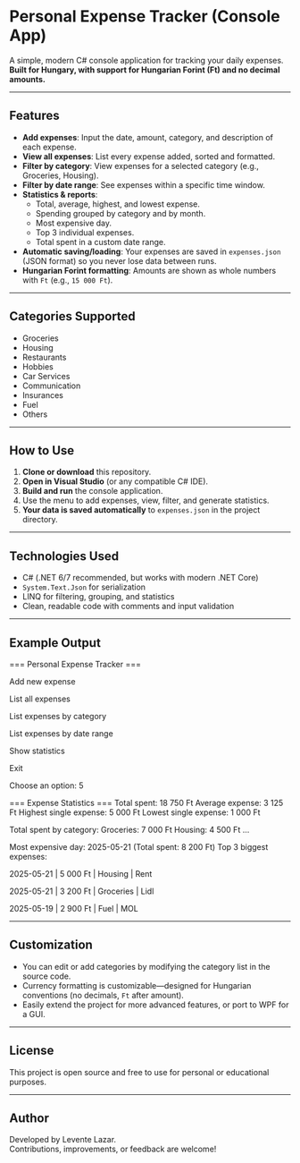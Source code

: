 # Personal Expense Tracker (Console App)

A simple, modern C# console application for tracking your daily expenses.  
**Built for Hungary, with support for Hungarian Forint (Ft) and no decimal amounts.**

---

## Features

- **Add expenses**: Input the date, amount, category, and description of each expense.
- **View all expenses**: List every expense added, sorted and formatted.
- **Filter by category**: View expenses for a selected category (e.g., Groceries, Housing).
- **Filter by date range**: See expenses within a specific time window.
- **Statistics & reports**:
  - Total, average, highest, and lowest expense.
  - Spending grouped by category and by month.
  - Most expensive day.
  - Top 3 individual expenses.
  - Total spent in a custom date range.
- **Automatic saving/loading**: Your expenses are saved in `expenses.json` (JSON format) so you never lose data between runs.
- **Hungarian Forint formatting**: Amounts are shown as whole numbers with `Ft` (e.g., `15 000 Ft`).

---

## Categories Supported

- Groceries
- Housing
- Restaurants
- Hobbies
- Car Services
- Communication
- Insurances
- Fuel
- Others

---

## How to Use

1. **Clone or download** this repository.
2. **Open in Visual Studio** (or any compatible C# IDE).
3. **Build and run** the console application.
4. Use the menu to add expenses, view, filter, and generate statistics.
5. **Your data is saved automatically** to `expenses.json` in the project directory.

---

## Technologies Used

- C# (.NET 6/7 recommended, but works with modern .NET Core)
- `System.Text.Json` for serialization
- LINQ for filtering, grouping, and statistics
- Clean, readable code with comments and input validation

---

## Example Output

=== Personal Expense Tracker ===

Add new expense

List all expenses

List expenses by category

List expenses by date range

Show statistics

Exit

Choose an option: 5


=== Expense Statistics ===
Total spent: 18 750 Ft
Average expense: 3 125 Ft
Highest single expense: 5 000 Ft
Lowest single expense: 1 000 Ft

Total spent by category:
Groceries: 7 000 Ft
Housing: 4 500 Ft
...

Most expensive day: 2025-05-21 (Total spent: 8 200 Ft)
Top 3 biggest expenses:

2025-05-21 | 5 000 Ft | Housing | Rent

2025-05-21 | 3 200 Ft | Groceries | Lidl

2025-05-19 | 2 900 Ft | Fuel | MOL


---

## Customization

- You can edit or add categories by modifying the category list in the source code.
- Currency formatting is customizable—designed for Hungarian conventions (no decimals, `Ft` after amount).
- Easily extend the project for more advanced features, or port to WPF for a GUI.

---

## License

This project is open source and free to use for personal or educational purposes.

---

## Author

Developed by Levente Lazar.  
Contributions, improvements, or feedback are welcome!
